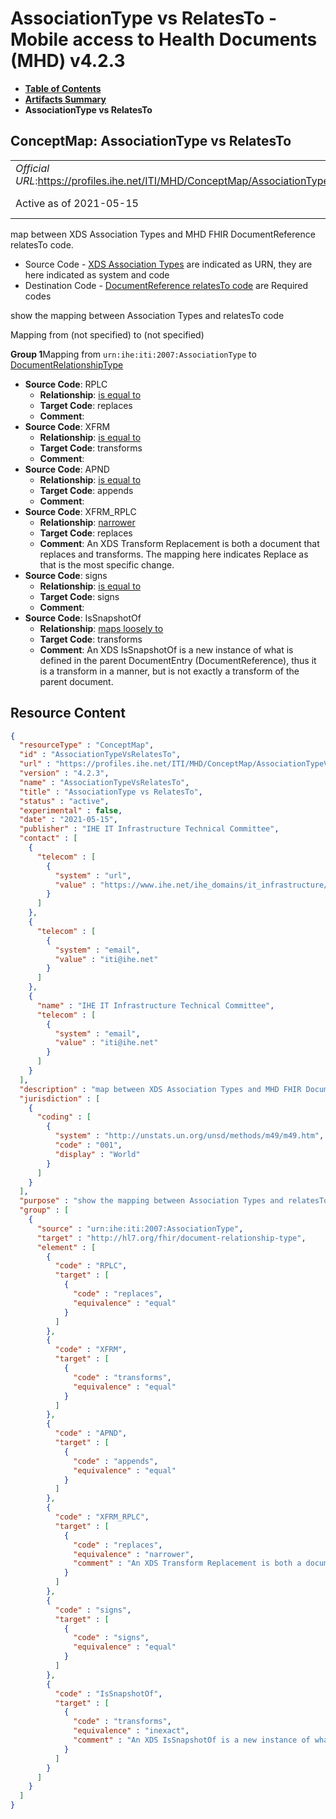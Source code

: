 # AssociationType vs RelatesTo - Mobile access to Health Documents (MHD) v4.2.3

* [**Table of Contents**](toc.md)
* [**Artifacts Summary**](artifacts.md)
* **AssociationType vs RelatesTo**

## ConceptMap: AssociationType vs RelatesTo 

| | |
| :--- | :--- |
| *Official URL*:https://profiles.ihe.net/ITI/MHD/ConceptMap/AssociationTypeVsRelatesTo | *Version*:4.2.3 |
| Active as of 2021-05-15 | *Computable Name*:AssociationTypeVsRelatesTo |

 
map between XDS Association Types and MHD FHIR DocumentReference relatesTo code. 
* Source Code - [XDS Association Types](https://profiles.ihe.net/ITI/TF/Volume3/ch-4.2.html#4.2.2) are indicated as URN, they are here indicated as system and code
* Destination Code - [DocumentReference relatesTo code](http://hl7.org/fhir/valueset-document-relationship-type.html) are Required codes
 

 
show the mapping between Association Types and relatesTo code 

Mapping from (not specified) to (not specified)

**Group 1**Mapping from `urn:ihe:iti:2007:AssociationType` to [DocumentRelationshipType](http://hl7.org/fhir/R4/codesystem-document-relationship-type.html)

* **Source Code**: RPLC
  * **Relationship**: [is equal to](http://hl7.org/fhir/R5/codesystem-concept-map-relationship.html#equal)
  * **Target Code**: replaces
  * **Comment**: 
* **Source Code**: XFRM
  * **Relationship**: [is equal to](http://hl7.org/fhir/R5/codesystem-concept-map-relationship.html#equal)
  * **Target Code**: transforms
  * **Comment**: 
* **Source Code**: APND
  * **Relationship**: [is equal to](http://hl7.org/fhir/R5/codesystem-concept-map-relationship.html#equal)
  * **Target Code**: appends
  * **Comment**: 
* **Source Code**: XFRM_RPLC
  * **Relationship**: [narrower](http://hl7.org/fhir/R5/codesystem-concept-map-relationship.html#narrower)
  * **Target Code**: replaces
  * **Comment**: An XDS Transform Replacement is both a document that replaces and transforms. The mapping here indicates Replace as that is the most specific change.
* **Source Code**: signs
  * **Relationship**: [is equal to](http://hl7.org/fhir/R5/codesystem-concept-map-relationship.html#equal)
  * **Target Code**: signs
  * **Comment**: 
* **Source Code**: IsSnapshotOf
  * **Relationship**: [maps loosely to](http://hl7.org/fhir/R5/codesystem-concept-map-relationship.html#inexact)
  * **Target Code**: transforms
  * **Comment**: An XDS IsSnapshotOf is a new instance of what is defined in the parent DocumentEntry (DocumentReference), thus it is a transform in a manner, but is not exactly a transform of the parent document.



## Resource Content

```json
{
  "resourceType" : "ConceptMap",
  "id" : "AssociationTypeVsRelatesTo",
  "url" : "https://profiles.ihe.net/ITI/MHD/ConceptMap/AssociationTypeVsRelatesTo",
  "version" : "4.2.3",
  "name" : "AssociationTypeVsRelatesTo",
  "title" : "AssociationType vs RelatesTo",
  "status" : "active",
  "experimental" : false,
  "date" : "2021-05-15",
  "publisher" : "IHE IT Infrastructure Technical Committee",
  "contact" : [
    {
      "telecom" : [
        {
          "system" : "url",
          "value" : "https://www.ihe.net/ihe_domains/it_infrastructure/"
        }
      ]
    },
    {
      "telecom" : [
        {
          "system" : "email",
          "value" : "iti@ihe.net"
        }
      ]
    },
    {
      "name" : "IHE IT Infrastructure Technical Committee",
      "telecom" : [
        {
          "system" : "email",
          "value" : "iti@ihe.net"
        }
      ]
    }
  ],
  "description" : "map between XDS Association Types and MHD FHIR DocumentReference relatesTo code.\r\n\r\n- Source Code - [XDS Association Types](https://profiles.ihe.net/ITI/TF/Volume3/ch-4.2.html#4.2.2) are indicated as URN, they are here indicated as system and code\r\n- Destination Code - [DocumentReference relatesTo code](http://hl7.org/fhir/valueset-document-relationship-type.html) are Required codes",
  "jurisdiction" : [
    {
      "coding" : [
        {
          "system" : "http://unstats.un.org/unsd/methods/m49/m49.htm",
          "code" : "001",
          "display" : "World"
        }
      ]
    }
  ],
  "purpose" : "show the mapping between Association Types and relatesTo code",
  "group" : [
    {
      "source" : "urn:ihe:iti:2007:AssociationType",
      "target" : "http://hl7.org/fhir/document-relationship-type",
      "element" : [
        {
          "code" : "RPLC",
          "target" : [
            {
              "code" : "replaces",
              "equivalence" : "equal"
            }
          ]
        },
        {
          "code" : "XFRM",
          "target" : [
            {
              "code" : "transforms",
              "equivalence" : "equal"
            }
          ]
        },
        {
          "code" : "APND",
          "target" : [
            {
              "code" : "appends",
              "equivalence" : "equal"
            }
          ]
        },
        {
          "code" : "XFRM_RPLC",
          "target" : [
            {
              "code" : "replaces",
              "equivalence" : "narrower",
              "comment" : "An XDS Transform Replacement is both a document that replaces and transforms. The mapping here indicates Replace as that is the most specific change."
            }
          ]
        },
        {
          "code" : "signs",
          "target" : [
            {
              "code" : "signs",
              "equivalence" : "equal"
            }
          ]
        },
        {
          "code" : "IsSnapshotOf",
          "target" : [
            {
              "code" : "transforms",
              "equivalence" : "inexact",
              "comment" : "An XDS IsSnapshotOf is a new instance of what is defined in the parent DocumentEntry (DocumentReference), thus it is a transform in a manner, but is not exactly a transform of the parent document."
            }
          ]
        }
      ]
    }
  ]
}

```
